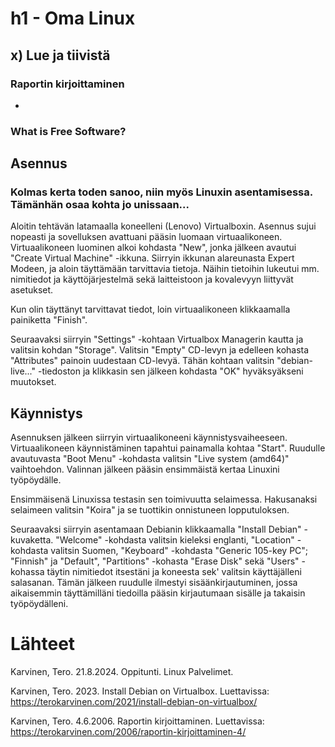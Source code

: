 # h1 - Oma Linux

## x) Lue ja tiivistä
### Raportin kirjoittaminen
- 
### What is Free Software?

## Asennus
### Kolmas kerta toden sanoo, niin myös Linuxin asentamisessa. Tämänhän osaa kohta jo unissaan... 

Aloitin tehtävän latamaalla koneelleni (Lenovo) Virtualboxin. Asennus sujui nopeasti ja sovelluksen avattuani pääsin luomaan virtuaalikoneen. Virtuaalikoneen luominen alkoi kohdasta "New", jonka jälkeen avautui "Create Virtual Machine" -ikkuna. Siirryin ikkunan alareunasta Expert Modeen, ja aloin täyttämään tarvittavia tietoja. Näihin tietoihin lukeutui mm. nimitiedot ja käyttöjärjestelmä sekä laitteistoon ja kovalevyyn liittyvät asetukset. 

Kun olin täyttänyt tarvittavat tiedot, loin virtuaalikoneen klikkaamalla painiketta "Finish".

Seuraavaksi siirryin "Settings" -kohtaan Virtualbox Managerin kautta  ja valitsin kohdan "Storage". Valitsin "Empty" CD-levyn ja edelleen kohasta "Attributes" painoin uudestaan CD-levyä. Tähän kohtaan valitsin "debian-live..." -tiedoston ja klikkasin sen jälkeen kohdasta "OK" hyväksyäkseni muutokset.

## Käynnistys

Asennuksen jälkeen siirryin virtuaalikoneeni käynnistysvaiheeseen. Virtuaalikoneen käynnistäminen tapahtui painamalla kohtaa "Start". Ruudulle avautuvasta "Boot Menu" -kohdasta valitsin "Live system (amd64)" vaihtoehdon. Valinnan jälkeen pääsin ensimmäistä kertaa Linuxini työpöydälle. 

Ensimmäisenä Linuxissa testasin sen toimivuutta selaimessa. Hakusanaksi selaimeen valitsin "Koira" ja se tuottikin onnistuneen lopputuloksen.

Seuraavaksi siirryin asentamaan Debianin klikkaamalla "Install Debian" -kuvaketta. "Welcome" -kohdasta valitsin kieleksi englanti, "Location" -kohdasta valitsin Suomen, "Keyboard" -kohdasta "Generic 105-key PC"; "Finnish" ja "Default", "Partitions" -kohasta "Erase Disk" sekä "Users" -kohassa täytin nimitiedot itsestäni ja koneesta sek' valitsin käyttäjälleni salasanan. Tämän jälkeen ruudulle ilmestyi sisäänkirjautuminen, jossa aikaisemmin täyttämilläni tiedoilla pääsin kirjautumaan sisälle ja takaisin työpöydälleni.

# Lähteet
Karvinen, Tero. 21.8.2024. Oppitunti. Linux Palvelimet.

Karvinen, Tero. 2023. Install Debian on Virtualbox. Luettavissa: https://terokarvinen.com/2021/install-debian-on-virtualbox/

Karvinen, Tero. 4.6.2006. Raportin kirjoittaminen. Luettavissa: https://terokarvinen.com/2006/raportin-kirjoittaminen-4/
